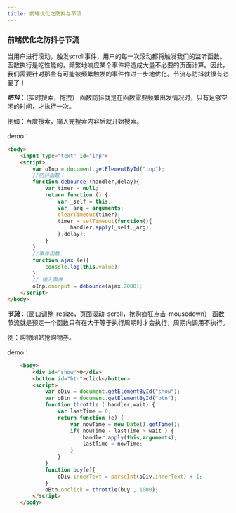 ```yaml
---
title: 前端优化之防抖与节流
---
```


### 前端优化之防抖与节流

当用户进行滚动，触发scroll事件，用户的每一次滚动都将触发我们的监听函数。函数执行是吃性能的，频繁地响应某个事件将造成大量不必要的页面计算。因此，我们需要针对那些有可能被频繁触发的事件作进一步地优化。节流与防抖就很有必要了！

***防抖***：（实时搜索，拖拽）
函数防抖就是在函数需要频繁出发情况时，只有足够空闲的时间，才执行一次。 

例如：百度搜索，输入完搜索内容后就开始搜索。

demo：

```html
<body>
	<input type="text" id="inp">
	<script>
		var oInp = document.getElementById("inp");
		//防抖函数：
		function debounce (handler,delay){
			var timer = null;
			return function () {
				var _self = this;
				var _arg = arguments;
				clearTimeout(timer);
				timer = setTimeout(function(){
					handler.apply(_self,_arg);
				},delay);
			}
		}
		//事件函数
		function ajax (e){
			console.log(this.value);
		}
		// 输入事件
		oInp.oninput = debounce(ajax,2000);
	</script>
</body>

```

***节流***：（窗口调整-resize，页面滚动-scroll，抢购疯狂点击-mousedown）
函数节流就是预定一个函数只有在大于等于执行周期时才会执行，周期内调用不执行。

例：购物网站抢购物券。

demo：

```html
	<body>
		<div id="show">0</div>
		<button id="btn">click</button>
		<script>
			var oDiv = document.getElementById("show");
			var oBtn = document.getElementById("btn");
			function throttle ( handler,wait) {
				var lastTime = 0;
				return function (e) {
					var nowTime = new Date().getTime();
					if( nowTime - lastTime > wait ) {
						handler.apply(this,arguments);
						lastTime = nowTime;
					}
				}
			}
			function buy(e){
				oDiv.innerText = parseInt(oDiv.innerText) + 1;
			}
			oBtn.onclick = throttle(buy , 1000);
		</script>
	</body>

```
